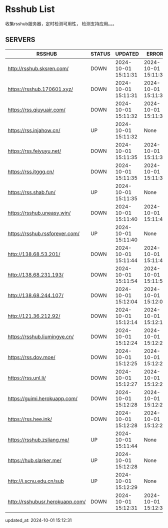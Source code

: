 # Rsshub List

收集rsshub服务器，定时检测可用性， 检测支持应用。。。


## SERVERS

|  RSSHUB   | STATUS  | UPDATED  | ERROR  | TWITTER |  
|  ----  | ----  | ----  | ----  | ---- |  
| http://rsshub.sksren.com/ | DOWN | 2024-10-01 15:11:31 | 2024-10-01 15:11:31 |  
| https://rsshub.170601.xyz/ | DOWN | 2024-10-01 15:11:31 | 2024-10-01 15:11:31 |  
| https://rss.qiuyuair.com/ | DOWN | 2024-10-01 15:11:32 | 2024-10-01 15:11:32 |  
| https://rss.injahow.cn/ | UP | 2024-10-01 15:11:32 | None ||  
| https://rss.feiyuyu.net/ | DOWN | 2024-10-01 15:11:35 | 2024-10-01 15:11:35 |  
| https://rss.itggg.cn/ | DOWN | 2024-10-01 15:11:35 | 2024-10-01 15:11:35 |  
| https://rss.shab.fun/ | UP | 2024-10-01 15:11:35 | None ||  
| https://rsshub.uneasy.win/ | DOWN | 2024-10-01 15:11:40 | 2024-10-01 15:11:40 |  
| https://rsshub.rssforever.com/ | UP | 2024-10-01 15:11:40 | None ||  
| http://138.68.53.201/ | DOWN | 2024-10-01 15:11:44 | 2024-10-01 15:11:44 |  
| http://138.68.231.193/ | DOWN | 2024-10-01 15:11:54 | 2024-10-01 15:11:54 |  
| http://138.68.244.107/ | DOWN | 2024-10-01 15:12:04 | 2024-10-01 15:12:04 |  
| http://121.36.212.92/ | DOWN | 2024-10-01 15:12:14 | 2024-10-01 15:12:14 |  
| https://rsshub.liumingye.cn/ | DOWN | 2024-10-01 15:12:24 | 2024-10-01 15:12:24 |  
| https://rss.dov.moe/ | DOWN | 2024-10-01 15:12:25 | 2024-10-01 15:12:25 |  
| https://rss.unl.li/ | DOWN | 2024-10-01 15:12:27 | 2024-10-01 15:12:27 |  
| https://guimi.herokuapp.com/ | DOWN | 2024-10-01 15:12:28 | 2024-10-01 15:12:28 |  
| https://rss.hee.ink/ | DOWN | 2024-10-01 15:12:28 | 2024-10-01 15:12:28 |  
| https://rsshub.zsliang.me/ | UP | 2024-10-01 15:11:44 | None |OK|  
| https://hub.slarker.me/ | UP | 2024-10-01 15:12:28 | None ||  
| http://i.scnu.edu.cn/sub | UP | 2024-10-01 15:12:29 | None ||  
| http://rsshubusr.herokuapp.com/ | DOWN | 2024-10-01 15:12:31 | 2024-10-01 15:12:31 |  
  

updated_at: 2024-10-01 15:12:31  
